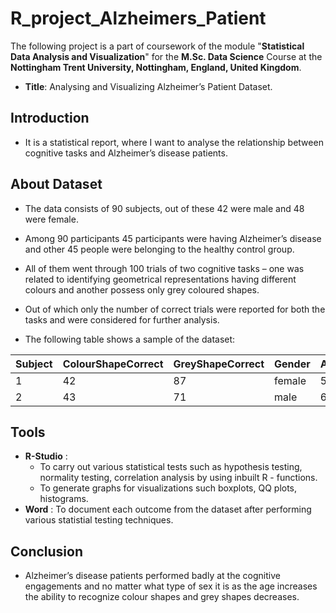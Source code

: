 # R_project_Alzheimers_Patient
The following project is a part of coursework of the module "**Statistical Data Analysis and Visualization**" for the **M.Sc. Data Science** Course at the **Nottingham Trent University, Nottingham, England, United Kingdom**.
- **Title**: Analysing and Visualizing Alzheimer’s Patient Dataset.

## Introduction
- It is a statistical report, where I want to analyse the relationship between cognitive tasks and Alzheimer’s disease patients.

## About Dataset
- The data consists of 90 subjects, out of these 42 were male and 48 were female.
- Among 90 participants 45 participants were having Alzheimer’s disease and other 45 people were belonging to the healthy control group.
- All of them went through 100 trials of two cognitive tasks – one was related to identifying geometrical representations having different colours and another possess only grey coloured shapes.
- Out of which only the number of correct trials were reported for both the tasks and were considered for further analysis.

- The following table shows a sample of the dataset:

| Subject | ColourShapeCorrect | GreyShapeCorrect | Gender | Age | AlzheimersDisease |
| :------ | :----------------- | :--------------- | :----- | :-- | :---------------- |
| 1 | 42 | 87 | female | 58 | TRUE |
| 2 | 43 | 71 | male | 68 | FALSE |

## Tools
- **R-Studio** :
    - To carry out various statistical tests such as hypothesis testing, normality testing, correlation analysis by using inbuilt R - functions.
    - To generate graphs for visualizations such boxplots, QQ plots, histograms. 
- **Word** : To document each outcome from the dataset after performing various statistial testing techniques.

## Conclusion
- Alzheimer’s disease patients performed badly at the cognitive engagements and no matter what type of sex it is as the age increases the ability to recognize colour shapes and grey shapes decreases.
